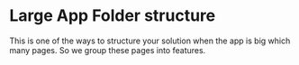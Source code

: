 # Large App Folder structure 
This is one of the ways to structure your solution when the app is big which many pages. So we group these pages into features. 
